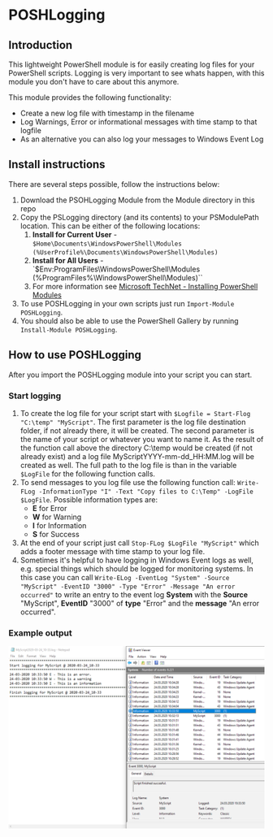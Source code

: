 # POSHLogging
## Introduction
This lightweight PowerShell module is for easily creating log files for your PowerShell scripts. Logging is very important to see whats happen, with this module you don't have to care about this anymore.

This module provides the following functionality:
- Create a new log file with timestamp in the filename
- Log Warnings, Error or informational messages with time stamp to that logfile
- As an alternative you can also log your messages to Windows Event Log

## Install instructions
There are several steps possible, follow the instructions below:

1. Download the PSOHLogging Module from the Module directory in this repo 
2. Copy the PSLogging directory (and its contents) to your PSModulePath location. This can be either of the following locations:
    1. **Install for Current User** - `$Home\Documents\WindowsPowerShell\Modules (%UserProfile%\Documents\WindowsPowerShell\Modules)`
    2. **Install for All Users** - `$Env:ProgramFiles\WindowsPowerShell\Modules (%ProgramFiles%\WindowsPowerShell\Modules)``
    3. For more information see [Microsoft TechNet - Installing PowerShell Modules](https://technet.microsoft.com/en-us/library/dd878350(v=vs.85).aspx)
3. To use POSHLogging in your own scripts just run `Import-Module POSHLogging`.
4. You should also be able to use the PowerShell Gallery by running `Install-Module POSHLogging`.

## How to use POSHLogging
After you import the POSHLogging module into your script you can start.
### Start logging
1. To create the log file for your script start with `$Logfile = Start-Flog "C:\temp" "MyScript"`. The first parameter is the log file destination folder, if not already there, it will be created. The second parameter is the name of your script or whatever you want to name it. As the result of the function call above the directory C:\temp would be created (if not already exist) and a log file MyScriptYYYY-mm-dd_HH:MM.log will be created as well. The full path to the log file is than in the variable `$LogFile` for the following function calls.
2. To send messages to you log file use the following function call: `Write-FLog -InformationType "I" -Text "Copy files to C:\Temp" -LogFile $LogFile`. Possible information types are:
    - **E** for Error
    - **W** for Warning
    - **I** for Information
    - **S** for Success
3. At the end of your script just call `Stop-FLog $LogFile "MyScript"` which adds a footer message with time stamp to your log file.
4. Sometimes it's helpful to have logging in Windows Event logs as well, e.g. special things which should be logged for monitoring systems. In this case you can call 
`Write-ELog -EventLog "System" -Source "MyScript" -EventID "3000" -Type "Error" -Message "An error occurred"` 
to write an entry to the event log **System** with the **Source** "MyScript", **EventID** "3000" of **type** "Error" and the **message**  "An error occurred".

### Example output
![Example output](https://github.com/thomaskrampe/POSHLogging/blob/master/images/sample-output.png "Example output")